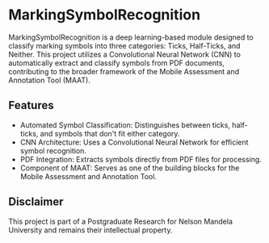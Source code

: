 # MarkingSymbolRecognition
MarkingSymbolRecognition is a deep learning-based module designed to classify marking symbols into three categories: Ticks, Half-Ticks, and Neither. This project utilizes a Convolutional Neural Network (CNN) to automatically extract and classify symbols from PDF documents, contributing to the broader framework of the Mobile Assessment and Annotation Tool (MAAT).

## Features
* Automated Symbol Classification: Distinguishes between ticks, half-ticks, and symbols that don't fit either category.
* CNN Architecture: Uses a Convolutional Neural Network for efficient symbol recognition.
* PDF Integration: Extracts symbols directly from PDF files for processing.
* Component of MAAT: Serves as one of the building blocks for the Mobile Assessment and Annotation Tool.

## Disclaimer
This project is part of a Postgraduate Research for Nelson Mandela University and remains their intellectual property.

